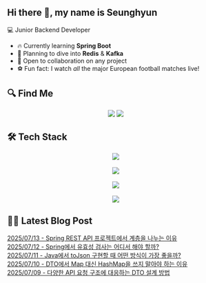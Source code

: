 

## Hi there 👋, my name is Seunghyun

💻 Junior Backend Developer

- 🔥 Currently learning **Spring Boot**
- 🌊 Planning to dive into **Redis** & **Kafka**
- 🤝 Open to collaboration on any project
- ⚽ Fun fact: I watch *all* the major European football matches live!

## 🔍 Find Me

<p align="center">
  <a href="https://cojoop.tistory.com"><img src="https://img.shields.io/badge/Tech Blog-000000?style=for-the-badge&logo=tistory&logoColor=white&link=https://winn-dev.tistory.com/"/></a>
  <a href="mailto:tmdgus8779@gmail.com"><img src="https://img.shields.io/badge/Gmail-d14836?style=for-the-badge&logo=Gmail&logoColor=white&link=mailto:tmdgus8779@gmail.com"/></a>
</p>

## 🛠️ Tech Stack

<div align="center">
  <img src="https://go-skill-icons.vercel.app/api/icons?i=html,css,bootstrap,js,jquery" />
</div>
&nbsp;
<div align="center">
  <img src="https://go-skill-icons.vercel.app/api/icons?i=py,java,flask,spring,mysql,oracle" />
</div>
&nbsp;
<div align="center">
  <img src="https://skillicons.dev/icons?i=docker,git,github,ubuntu" />
</div>
&nbsp;
<div align="center">
  <img src="https://go-skill-icons.vercel.app/api/icons?i=dbeaver,eclipse,idea,vscode,vim,postman" />
</div>

## ✍🏻 Latest Blog Post

[2025/07/13 - Spring REST API 프로젝트에서 계층을 나누는 이유](https://cojoop.tistory.com/entry/Spring-REST-API-%ED%94%84%EB%A1%9C%EC%A0%9D%ED%8A%B8%EC%97%90%EC%84%9C-%EA%B3%84%EC%B8%B5%EC%9D%84-%EB%82%98%EB%88%84%EB%8A%94-%EC%9D%B4%EC%9C%A0) <br/>
[2025/07/12 - Spring에서 유효성 검사는 어디서 해야 할까?](https://cojoop.tistory.com/entry/Spring%EC%97%90%EC%84%9C-%EC%9C%A0%ED%9A%A8%EC%84%B1-%EA%B2%80%EC%82%AC%EB%8A%94-%EC%96%B4%EB%94%94%EC%84%9C-%ED%95%B4%EC%95%BC-%ED%95%A0%EA%B9%8C) <br/>
[2025/07/11 - Java에서 toJson 구현할 때 어떤 방식이 가장 좋을까?](https://cojoop.tistory.com/entry/Java%EC%97%90%EC%84%9C-toJson-%EA%B5%AC%ED%98%84%ED%95%A0-%EB%95%8C-%EC%96%B4%EB%96%A4-%EB%B0%A9%EC%8B%9D%EC%9D%B4-%EA%B0%80%EC%9E%A5-%EC%A2%8B%EC%9D%84%EA%B9%8C) <br/>
[2025/07/10 - DTO에서 Map 대신 HashMap을 쓰지 말아야 하는 이유](https://cojoop.tistory.com/entry/DTO%EC%97%90%EC%84%9C-Map-%EB%8C%80%EC%8B%A0-HashMap%EC%9D%84-%EC%93%B0%EC%A7%80-%EB%A7%90%EC%95%84%EC%95%BC-%ED%95%98%EB%8A%94-%EC%9D%B4%EC%9C%A0) <br/>
[2025/07/09 - 다양한 API 요청 구조에 대응하는 DTO 설계 방법](https://cojoop.tistory.com/entry/%EB%8B%A4%EC%96%91%ED%95%9C-API-%EC%9A%94%EC%B2%AD-%EA%B5%AC%EC%A1%B0%EC%97%90-%EB%8C%80%EC%9D%91%ED%95%98%EB%8A%94-DTO-%EC%84%A4%EA%B3%84-%EB%B0%A9%EB%B2%95) <br/>
